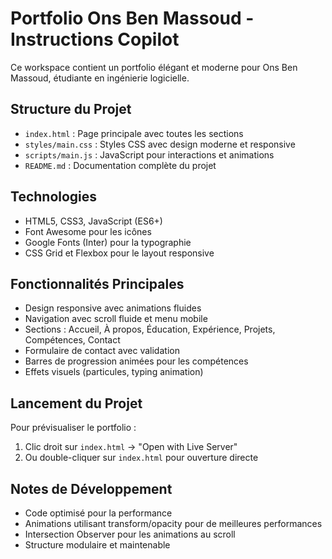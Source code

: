 # Portfolio Ons Ben Massoud - Instructions Copilot

Ce workspace contient un portfolio élégant et moderne pour Ons Ben Massoud, étudiante en ingénierie logicielle.

## Structure du Projet

- `index.html` : Page principale avec toutes les sections
- `styles/main.css` : Styles CSS avec design moderne et responsive
- `scripts/main.js` : JavaScript pour interactions et animations
- `README.md` : Documentation complète du projet

## Technologies

- HTML5, CSS3, JavaScript (ES6+)
- Font Awesome pour les icônes
- Google Fonts (Inter) pour la typographie
- CSS Grid et Flexbox pour le layout responsive

## Fonctionnalités Principales

- Design responsive avec animations fluides
- Navigation avec scroll fluide et menu mobile
- Sections : Accueil, À propos, Éducation, Expérience, Projets, Compétences, Contact
- Formulaire de contact avec validation
- Barres de progression animées pour les compétences
- Effets visuels (particules, typing animation)

## Lancement du Projet

Pour prévisualiser le portfolio :
1. Clic droit sur `index.html` → "Open with Live Server"
2. Ou double-cliquer sur `index.html` pour ouverture directe

## Notes de Développement

- Code optimisé pour la performance
- Animations utilisant transform/opacity pour de meilleures performances
- Intersection Observer pour les animations au scroll
- Structure modulaire et maintenable
